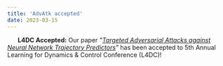 ```yaml
---
title: 'AdvAtk accepted'
date: 2023-03-15
---
```


&nbsp;&nbsp;&nbsp;&nbsp;&nbsp; **L4DC Accepted:** Our paper *"[Targeted Adversarial Attacks against Neural Network Trajectory Predictors](https://arxiv.org/abs/2212.04138)"* has been accepted to 5th Annual Learning for Dynamics & Control Conference (L4DC)!
